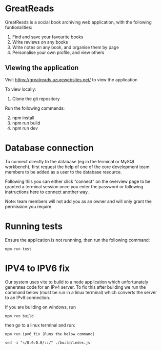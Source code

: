 # GreatReads

GreatReads is a social book archiving web application, with the following funtionalities:

1. Find and save your favourite books
2. Write reviews on any books
3. Write notes on any book, and organise them by page
4. Personalise your own profile, and view others

## Viewing the application

Visit https://greatreads.azurewebsites.net/ to view the application

To view locally:

1. Clone the git repository

Run the following commands:

2. npm install
3. npm run build
4. npm run dev
# Database connection

To connect directly to the database (eg in the terminal or MySQL workbench), first request the help of one of the core development team members to be added as a user to the database resource.

Following this you can either click “connect” on the overview page to be granted a terminal session once you enter the password or following instructions here to connect another way.

Note: team members will not add you as an owner and will only grant the permission you require.

# Running tests
Ensure the application is not runnning, then run the following command:

    npm run test

# IPV4 to IPV6 fix

Our system uses vite to build to a node application which unfortunately generates code for an IPv4 server. To fix this after building we run the command below (must be run in a linux terminal) which converts the server to an IPv6 connection.

If you are building on windows, run 

    npm run build 

then go to a linux terminal and run:

    npm run ipv6_fix (Runs the below command)

    sed -i "s/0.0.0.0/::/" ./build/index.js